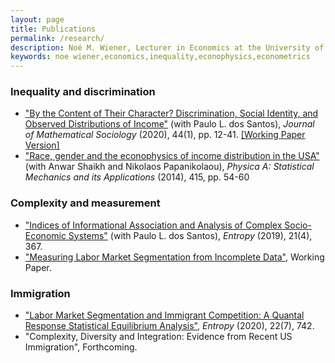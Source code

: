 ```yaml
---
layout: page
title: Publications
permalink: /research/
description: Noé M. Wiener, Lecturer in Economics at the University of Massachusetts Amherst
keywords: noe wiener,economics,inequality,econophysics,econometrics
---
```


### Inequality and discrimination

- ["By the Content of Their Character? Discrimination, Social Identity, and Observed Distributions of Income"](https://doi.org/10.1080/0022250X.2019.1630832) (with Paulo L. dos Santos), *Journal of Mathematical Sociology* (2020), 44(1), pp. 12-41. [\[Working Paper Version\]](https://www.peri.umass.edu/publication/item/1122-by-the-content-of-their-character-discrimination-social-identity-and-observed-distributions-of-income)
- ["Race, gender and the econophysics of income distribution in the USA"](https://www.sciencedirect.com/science/article/pii/S0378437114006153) (with Anwar Shaikh and Nikolaos Papanikolaou), *Physica A: Statistical Mechanics and its Applications* (2014), 415, pp. 54-60

### Complexity and measurement

- ["Indices of Informational Association and Analysis of Complex Socio-Economic Systems"](https://www.mdpi.com/1099-4300/21/4/367) (with Paulo L. dos Santos), *Entropy* (2019), 21(4), 367.
- ["Measuring Labor Market Segmentation from Incomplete Data"](https://www.umass.edu/economics/publications/2018-01.pdf), Working Paper.

### Immigration

- ["Labor Market Segmentation and Immigrant Competition: A Quantal Response Statistical Equilibrium Analysis"](https://www.mdpi.com/1099-4300/22/7/742), *Entropy* (2020), 22(7), 742.
- "Complexity, Diversity and Integration: Evidence from Recent US Immigration", Forthcoming.
